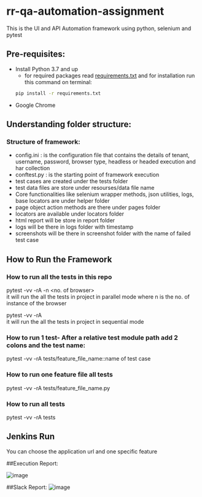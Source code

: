 # rr-qa-automation-assignment
This is the UI and API Automation framework using python, selenium and pytest
## Pre-requisites:
- Install Python 3.7 and up
    - for required packages read [requirements.txt](https://github.com/Chitranjankmr24/rr-qa-automation-assignment/blob/main/requirements.txt)
    and for installation run this command on terminal: 
    ```bash
    pip install -r requirements.txt
    ```
- Google Chrome

## Understanding folder structure:
### Structure of framework:

* config.ini : is the configuration file that contains the details of tenant, username, password, browser type, headless or headed execution and har collection   
* conftest.py : is the starting point of framework execution  
* test cases are created under the tests folder  
* test data files are store under resourses/data file name  
* Core functionalities like selenium wrapper methods, json utilities, logs, base locators are under helper folder  
* page object action methods are there under pages folder  
* locators are available under locators folder  
* html report will be store in report folder  
* logs will be there in logs folder with timestamp  
* screenshots will be there in screenshot folder with the name of failed test case  

## How to Run the Framework

### How to run all the tests in this repo
pytest -vv -rA  -n  <no. of browser>  
it will run the all the tests in project in parallel mode where n is the no. of instance of the browser  

pytest -vv -rA  
it will run the all the tests in project in sequential mode  

### How to run 1 test- After a relative test module path add 2 colons and the test name:
pytest -vv -rA tests/feature_file_name::name of test case
### How to run one feature file all tests
pytest -vv -rA tests/feature_file_name.py
### How to run all tests
pytest -vv -rA tests

## Jenkins Run
 You can choose the application url and one specific feature

##Execution Report:  

![image](https://user-images.githubusercontent.com/105901438/170267501-e5f575da-d6d5-43b6-ad85-12040201a167.png)

##Slack Report: 
![image](https://user-images.githubusercontent.com/105901438/170272528-4b17bb74-5c87-4c2b-9fe1-42999f8bc704.png)


